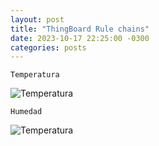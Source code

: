 ```yaml
---
layout: post
title: "ThingBoard Rule chains"
date: 2023-10-17 22:25:00 -0300
categories: posts
---
```


`Temperatura`

![Temperatura](/assets/Temperatura.jpg)

`Humedad`

![Temperatura](/assets/humedad.jpg)

